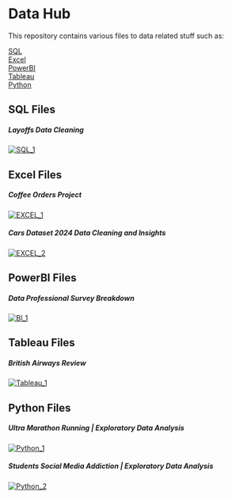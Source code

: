 # Data Hub

This repository contains various files to data related stuff such as:

  [SQL](#sql-files)<br>
  [Excel](#excel-files)<br>
  [PowerBI](#powerbi-files)<br>
  [Tableau](#tableau-files)<br>
  [Python](#python-files)
  
## SQL Files
##### Layoffs Data Cleaning
[![SQL_1](https://raw.github.com/MarcinDevAcc/Data-Projects/main/images/Layoffs_cleaning.png)](https://github.com/MarcinDevAcc/Data-Projects/tree/main/SQL)
## Excel Files
##### Coffee Orders Project
[![EXCEL_1](https://raw.github.com//MarcinDevAcc/Data-Projects/main/Excel/Coffee_orders_project/CoffeeSalesProject.png)](https://github.com/MarcinDevAcc/Data-Projects/tree/main/Excel)
##### Cars Dataset 2024 Data Cleaning and Insights
[![EXCEL_2](https://raw.github.com//MarcinDevAcc/Data-Projects/main/images/Cars.png)](https://github.com/MarcinDevAcc/Data-Projects/tree/main/Excel)
## PowerBI Files
##### Data Professional Survey Breakdown
[![BI_1](https://raw.github.com/MarcinDevAcc/Data-Projects/main/images/Data-Professional-Survey-Breakdown.jpg)](https://github.com/MarcinDevAcc/Data-Projects/tree/main/PowerBI)
## Tableau Files
##### British Airways Review
[![Tableau_1](https://raw.github.com/MarcinDevAcc/Data-Projects/main/images/AirwaysDashboard.png)](https://github.com/MarcinDevAcc/Data-Projects/tree/main/Tableau)
## Python Files
##### Ultra Marathon Running | Exploratory Data Analysis
[![Python_1](https://raw.github.com/MarcinDevAcc/Data-Projects/main/images/dataset-cover.png)](https://github.com/MarcinDevAcc/Data-Projects/tree/main/Python/Ultra-marathon-running-data)
##### Students Social Media Addiction | Exploratory Data Analysis
[![Python_2](https://raw.github.com/MarcinDevAcc/Data-Projects/main/images/Addiction-cover.png)](https://github.com/MarcinDevAcc/Data-Projects/tree/main/Python/Students_Social_Media_Addiction)
